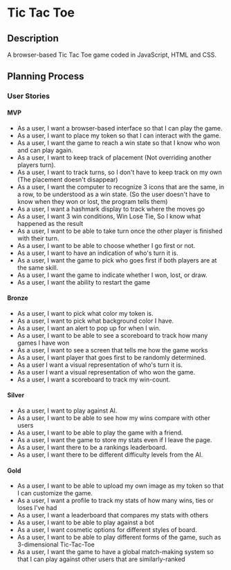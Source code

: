 # Tic Tac Toe

## Description

A browser-based Tic Tac Toe game coded in JavaScript, HTML and CSS.

## Planning Process

### User Stories

#### MVP

- As a user, I want a browser-based interface so that I can play the game.
- As a user, I want to place my token so that I can interact with the game.
- As a user, I want the game to reach a win state so that I know who won and can play again.
- As a user, I want to keep track of placement (Not overriding another players turn).
- As a user, I want to track turns, so I don't have to keep track on my own (The placement doesn't disappear)
- As a user, I want the computer to recognize 3 icons that are the same, in a row, to be understood as a win state. (So the user doesn't have to know when they won or lost, the program tells them)
- As a user, I want a hashmark display to track where the moves go
- As a user, I want 3 win conditions, Win Lose Tie, So I know what happened as the result
- As a user, I want to be able to take turn once the other player is finished with their turn.
- As a user, I want to be able to choose whether I go first or not.
- As a user, I want to have an indication of who's turn it is.
- As a user, I want the game to pick who goes first if both players are at the same skill.
- As a user, I want the game to indicate whether I won, lost, or draw.
- As a user, I want the ability to restart the game

#### Bronze

- As a user, I want to pick what color my token is.
- As a user, I want to pick what background color I have.
- As a user, I want an alert to pop up for when I win.
- As a user, I want to be able to see a scoreboard to track how many games I have won
- As a user, I want to see a screen that tells me how the game works
- As a user, I want player that goes first to be randomly determined.
- As a user I want a visual representation of who's turn it is.
- As a user I want a visual representation of who won the game.
- As a user, I want a scoreboard to track my win-count.

#### Silver

- As a user, I want to play against AI.
- As a user, I want to be able to see how my wins compare with other users
- As a user, I want to be able to play the game with a friend.
- As a user, I want the game to store my stats even if I leave the page.
- As a user, I want there to be a rankings leaderboard.
- As a user, I want there to be different difficulty levels from the AI.

#### Gold

- As a user, I want to be able to upload my own image as my token so that I can customize the game.
- As a user, I want a profile to track my stats of how many wins, ties or loses I've had
- As a user, I want a leaderboard that compares my stats with others
- As a user, I want to be able to play against a bot
- As a user, I want cosmetic options for different styles of board.
- As a user, I want to be able to play different forms of the game, such as 3-dimensional Tic-Tac-Toe
- As a user, I want the game to have a global match-making system so that I can play against other users that are similarly-ranked
